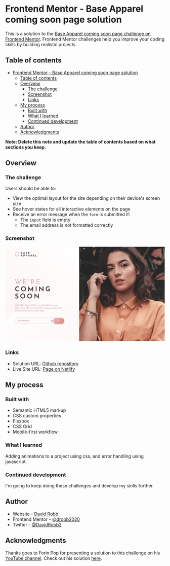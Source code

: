 # Frontend Mentor - Base Apparel coming soon page solution

This is a solution to the [Base Apparel coming soon page challenge on Frontend Mentor](https://www.frontendmentor.io/challenges/base-apparel-coming-soon-page-5d46b47f8db8a7063f9331a0). Frontend Mentor challenges help you improve your coding skills by building realistic projects.

## Table of contents

- [Frontend Mentor - Base Apparel coming soon page solution](#frontend-mentor---base-apparel-coming-soon-page-solution)
  - [Table of contents](#table-of-contents)
  - [Overview](#overview)
    - [The challenge](#the-challenge)
    - [Screenshot](#screenshot)
    - [Links](#links)
  - [My process](#my-process)
    - [Built with](#built-with)
    - [What I learned](#what-i-learned)
    - [Continued development](#continued-development)
  - [Author](#author)
  - [Acknowledgments](#acknowledgments)

**Note: Delete this note and update the table of contents based on what sections you keep.**

## Overview

### The challenge

Users should be able to:

- View the optimal layout for the site depending on their device's screen size
- See hover states for all interactive elements on the page
- Receive an error message when the `form` is submitted if:
  - The `input` field is empty
  - The email address is not formatted correctly

### Screenshot

![Base Apparel](./assets/screenshot.png)

### Links

- Solution URL: [Github repository](https://github.com/drobb2020/base-apparel-coming-soon)
- Live Site URL: [Page on Netlify](https://magenta-unicorn-ba6e6a.netlify.app/)

## My process

### Built with

- Semantic HTML5 markup
- CSS custom properties
- Flexbox
- CSS Grid
- Mobile-first workflow

### What I learned

Adding animations to a project using css, and error handling using javascript.

### Continued development

I'm going to keep doing these challenges and develop my skills further.

## Author

- Website - [David Robb](https://davidrobb2021.tech)
- Frontend Mentor - [@drobb2020](https://www.frontendmentor.io/profile/ddrobb2020)
- Twitter - [@DavidRobb2](https://www.twitter.com/DavidRobb2)

## Acknowledgments

Thanks goes to Forin Pop for presenting a solution to this challenge on his [YouTube channel](https://www.youtube.com/c/FlorinPop). Check out his solution [here](https://www.youtube.com/watch?v=8A7-0gsbHA0&t=3666s).
